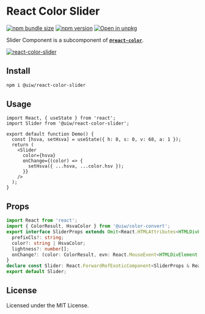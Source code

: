 React Color Slider
===

[![npm bundle size](https://img.shields.io/bundlephobia/minzip/@uiw/react-color-slider)](https://bundlephobia.com/package/@uiw/react-color-slider) [![npm version](https://img.shields.io/npm/v/@uiw/react-color-slider.svg)](https://www.npmjs.com/package/@uiw/react-color-slider) [![Open in unpkg](https://img.shields.io/badge/Open%20in-unpkg-blue)](https://uiwjs.github.io/npm-unpkg/#/pkg/@uiw/react-color-slider/file/README.md)

Slider Component is a subcomponent of [**`@react-color`**](https://uiwjs.github.io/react-color).

<!--rehype:ignore:start-->
[![react-color-slider](https://user-images.githubusercontent.com/1680273/125950115-1ef0c47b-e856-481a-b57e-d8168d41872b.png)](https://uiwjs.github.io/react-color/#/slider)
<!--rehype:ignore:end-->

## Install

```bash
npm i @uiw/react-color-slider
```

## Usage

```tsx mdx:preview
import React, { useState } from 'react';
import Slider from '@uiw/react-color-slider';

export default function Demo() {
  const [hsva, setHsva] = useState({ h: 0, s: 0, v: 68, a: 1 });
  return (
    <Slider
      color={hsva}
      onChange={(color) => {
        setHsva({ ...hsva, ...color.hsv });
      }}
    />
  );
}
```

## Props

```ts
import React from 'react';
import { ColorResult, HsvaColor } from '@uiw/color-convert';
export interface SliderProps extends Omit<React.HTMLAttributes<HTMLDivElement>, 'onChange' | 'color'> {
  prefixCls?: string;
  color?: string | HsvaColor;
  lightness?: number[];
  onChange?: (color: ColorResult, evn: React.MouseEvent<HTMLDivElement, MouseEvent>) => void;
}
declare const Slider: React.ForwardRefExoticComponent<SliderProps & React.RefAttributes<HTMLDivElement>>;
export default Slider;
```

<!--footer-dividing-->

## License

Licensed under the MIT License.

